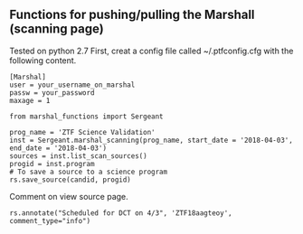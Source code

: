 ## Functions for pushing/pulling the Marshall (scanning page)
Tested on python 2.7
First, creat a config file called ~/.ptfconfig.cfg with the following content.
```
[Marshal]
user = your_username_on_marshal
passw = your_password
maxage = 1
```
```
from marshal_functions import Sergeant

prog_name = 'ZTF Science Validation'
inst = Sergeant.marshal_scanning(prog_name, start_date = '2018-04-03', end_date = '2018-04-03')
sources = inst.list_scan_sources()
progid = inst.program
# To save a source to a science program
rs.save_source(candid, progid)
```
Comment on view source page.
```
rs.annotate("Scheduled for DCT on 4/3", 'ZTF18aagteoy', comment_type="info")
```
